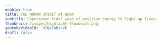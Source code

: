 ```yaml
---
enable: true
title: THE HUMAN SPIRIT AT WORK
subtitle: Experience tidal wave of positive energy to light up lives.
thumbnail: /images/highlight-thumbnail.png
youtubeVideoId: 'UIQc7abikzE '
draft: false
---
```


